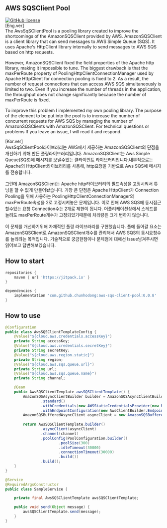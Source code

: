 ## AWS SQSClient Pool
[![GitHub license](https://img.shields.io/badge/License-Apache%202.0-green.svg)](https://github.com/chunhodong/property-breaker/blob/master/License)
<br>
[Eng.ver]
<br>
The AwsSqSClientPool is a pooling library created to improve the shortcomings of the AmazonSQSClient provided by AWS. AmazonSQSClient is a client library that can send messages to AWS Simple Queue (SQS). It uses Apache's HttpClient library internally to send messages to AWS SQS based on http requests.<br><br>
However, AmazonSQSClient fixed the field properties of the Apache http library, making it impossible to tune.
The biggest drawback is that the maxPerRoute property of PoolingHttpClientConnectionManager used by Apache HttpClient for connection pooling is fixed to 2.
As a result, the number of request connections that can access AWS SQS simultaneously is limited to two. Even if you increase the number of threads in the application, the throughput does not change significantly because the number of maxPerRoute is fixed.
<br><br>To improve this problem
I implemented my own pooling library. The purpose of the element to be put into the pool is to increase the number of concurrent requests for AWS SQS by managing the number of AmazonSQSClients with AmazonSQSClient. For technical questions or problems
If you leave an issue, I will read it and respond.

[Kor.ver]
<br>
AwsSqSClientPool라이브러리는 AWS에서 제공하는 AmazonSQSClient의 단점을 개선하기 위해 만든 풀링라이브러리입니다. AmazonSQSClient는 Aws Simple Queue(SQS)에 메시지를 보낼수있는 클라이언트 라이브러리입니다.내부적으로는 Apache의 HttpClient라이브러리를 사용해, http요청을 기반으로 Aws SQS에 메시지를 전송합니다.<br><br>
그런데 AmazonSQSClient는 Apache http라이브러리의 필드속성을 고정시켜서 튜닝을 할 수 없게 만들어놨습니다.
가장 큰 단점은 Apache HttpClient가 Connection Pooling을 위해 사용하는 PoolingHttpClientConnectionManager의 maxPerRoute속성을 2로 고정시켜놓은 문제입니다.
이로 인해 AWS SQS에 동시접근할수있는 요청 Connection수는 2개로 제한이 됩니다. 어플리케이션상에서 스레드를 늘려도 maxPerRoute개수가 고정되있기때문에 처리량은 크게 변하지 않습니다. 
<br><br>이 문제를 개선하기위해
자체적인 풀링 라이브러리를 구현했습니다. 풀에 들어갈 요소는 AmazonSQSClient로 AmazonSQSClient개수를 관리해서 AWS SQS의 동시요청수를 늘리려는 목적입니다. 기술적으로 궁금한점이나 문제점에 대해선
Issue남겨주시면 읽어보고 답변해보겠습니다.

## How to start
```groovy
repositories {
    maven { url 'https://jitpack.io' }
}

dependencies {
    implementation 'com.github.chunhodong:aws-sqs-client-pool:0.0.8'
}
```

## How to use
```java
@Configuration
public class AwsSQSClientTemplateConfig {
    @Value("${cloud.aws.credentials.accessKey}")
    private String accessKey;
    @Value("${cloud.aws.credentials.secretKey}")
    private String secretKey;
    @Value("${cloud.aws.region.static}")
    private String region;
    @Value("${cloud.aws.sqs.queue.url}")
    private String url;
    @Value("${cloud.aws.sqs.queue.name}")
    private String channel;

    @Bean
    public AwsSQSClientTemplate awsSQSClientTemplate() {
        AmazonSQSAsyncClientBuilder builder = AmazonSQSAsyncClientBuilder
                .standard()
                .withCredentials(new AWSStaticCredentialsProvider(new BasicAWSCredentials(accessKey, secretKey)))
                .withEndpointConfiguration(new AwsClientBuilder.EndpointConfiguration(url, region));
        AmazonSQSBufferedAsyncClient asyncClient = new AmazonSQSBufferedAsyncClient(builder.build());
        
        return AwsSQSClientTemplate.builder()
                .asyncClient(asyncClient)
                .channel(channel)
                .poolConfig(PoolConfiguration.builder()
                        .poolSize(300)
                        .idleTimeout(30000)
                        .connectionTimeout(30000)
                        .build())
                .build();
    }
}

```

```java
@Service
@RequiredArgsConstructor
public class SampleService {

    private final AwsSQSClientTemplate awsSQSClientTemplate;

    public void send(Object message) {
        awsSQSClientTemplate.send(message);
    }
}
```
